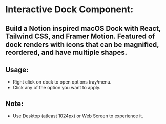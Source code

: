 # Interactive Dock Component:
## Build a Notion inspired macOS Dock with React, Tailwind CSS, and Framer Motion. Featured of dock renders with icons that can be magnified, reordered, and have multiple shapes.

## Usage:
- Right click on dock to open options tray/menu.
- Click any of the option you want to apply.

## Note:
- Use Desktop (atleast 1024px) or Web Screen to experience it.